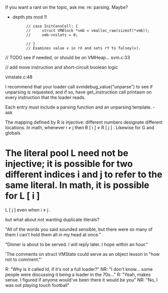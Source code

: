 If you want a rant on the topic, ask me. re: parsing. Maybe?
- depth pts mod 1!

            // case InitConsCell: {
            //     struct VMBlock *vmb = vmalloc_raw(sizeof(*vmb));
            //     vmb->nslots = 0;

            // }
            // Examines value v in rX and sets rY to falsey(v).


// TODO see if needed, or should be on VMHeap... svm.c:33

// add move instruction and short-circuit boolean logic

vmstate.c:48

I recommend that your loader call svmdebug_value("unparse") to see if unparsing 
is requested, and if so, have get_instruction call printasm on every 
instruction that the loader reads.

Each entry must include a parsing function and an unparsing template. - ask

The mapping defined by 
R
 is injective: different numbers designate different locations. In math, whenever 
i
≠
j
 then 
R
[
i
]
≠
R
[
j
]
. Likewise for 
G
 and globals.

The literal pool 
L
 need not be injective; it is possible for two different indices 
i
 and 
j
 to refer to the same literal. In math, it is possible for 
L
[
i
]
=
L
[
j
]
 even when 
i
≠
j
.

but what about not wanting duplicate literals?

"All of the words you said sounded sensible, but there were so many of them 
I can't hold them all in my head at once."

"Dinner is about to be served. I will reply later. I hope within an hour."

'The comments on struct VMState could serve as an object lesson in 
"how not to comment."'

R: "Why is it called ld, if it's not a full loader?"
NR: "I don't know... some people were discussing it being a loader in the 70s..."
R: "Yeah, makes sense. I figured if anyone would've been there it would be you"
NR: "No, I was out playing touch football"